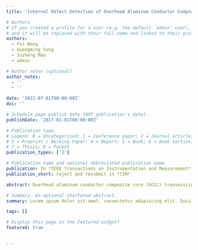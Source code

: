 ```yaml
---
title: 'Internal Defect Detection of Overhead Aluminum Conductor Composite Core Transmission Lines with an Inspection Robot and Computer Vision'

# Authors
# If you created a profile for a user (e.g. the default `admin` user), write the username (folder name) here
# and it will be replaced with their full name and linked to their profile.
authors:
  - Fei Wang
  - Guangming Song
  - Juzheng Mao
  - admin

# Author notes (optional)
author_notes:
  - ''
  - ''

date: '2022-07-01T00:00:00Z'
doi: ''

# Schedule page publish date (NOT publication's date).
publishDate: '2017-01-01T00:00:00Z'

# Publication type.
# Legend: 0 = Uncategorized; 1 = Conference paper; 2 = Journal article;
# 3 = Preprint / Working Paper; 4 = Report; 5 = Book; 6 = Book section;
# 7 = Thesis; 8 = Patent
publication_types: ['2']

# Publication name and optional abbreviated publication name.
publication: In *IEEE Transactions on Instrumentation and Measurement*
publication_short: reject and resubmit in *TIM*

abstract: Overhead aluminum conductor composite core (ACCC) transmission lines are applied extensively. However, internal defects of ACCC wires are difficult to be detected, threatening the stability and security of the grid. Thus, a novel automatic detection system using an inspection robot and an object detection model is proposed to solve the problem of detecting internal defects of ACCC wires. Firstly, a new inspection robot with an non-destructive testing (NDT) system consisting of a digital radiography (DR) detection panel and a portable X-ray generator is developed to acquire the X-ray images of ACCC wires. Then, the IN-ACCC dataset is created by acquiring X-ray images of artificial defective ACCC wires and then processing, classifying, and labeling the images. Finally, an anchor-free object detection model named CenterNet-NDT is proposed based on CenterNet. CenterNet-NDT uses the newly proposed CSFPN module for feature fusion. CSFPN is a weighted bi-directional feature pyramid network integrating Convolutional Block Attention Module (CBAM). Compared to CenterNet with different modules, and some state-of-the-art methods, the proposed CenterNet-NDT achieves a greater mAP of 90.23% on the IN-ACCC dataset. The proposed automatic internal defect detection system is verified to be effective and robust by lab experiments and has been repeatedly applied in actual ACCC transmission line inspection tasks to reduce the safety hazards of wire breakage.

# Summary. An optional shortened abstract.
summary: Lorem ipsum dolor sit amet, consectetur adipiscing elit. Duis posuere tellus ac convallis placerat. Proin tincidunt magna sed ex sollicitudin condimentum.

tags: []

# Display this page in the Featured widget?
featured: true


---
```


